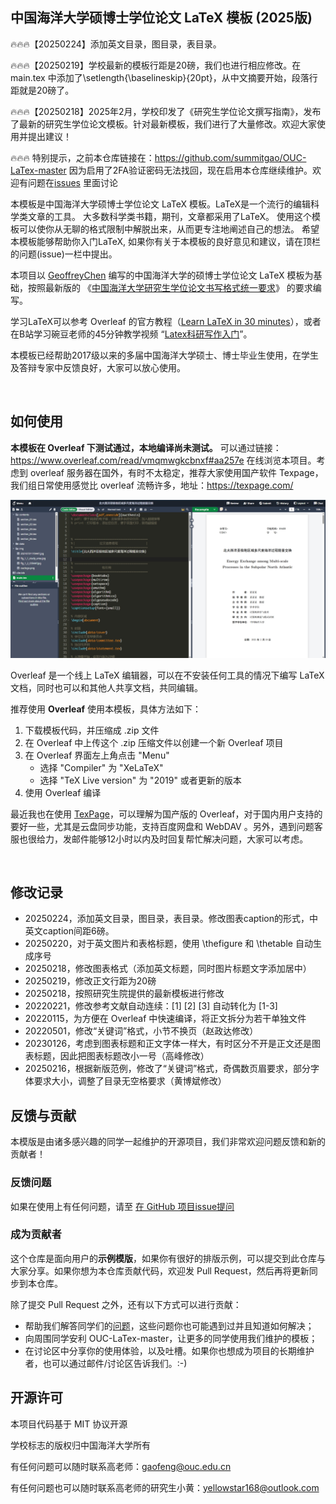 ## 中国海洋大学硕博士学位论文 LaTeX 模板 (2025版)



🔥🔥🔥【20250224】添加英文目录，图目录，表目录。

🔥🔥🔥【20250219】学校最新的模板行距是20磅，我们也进行相应修改。在main.tex 中添加了\setlength{\baselineskip}{20pt}，从中文摘要开始，段落行距就是20磅了。

🔥🔥🔥【20250218】2025年2月，学校印发了《研究生学位论文撰写指南》，发布了最新的研究生学位论文模板。针对最新模板，我们进行了大量修改。欢迎大家使用并提出建议！

🔥🔥🔥 特别提示，之前本仓库链接在：https://github.com/summitgao/OUC-LaTex-master 因为启用了2FA验证密码无法找回，现在启用本仓库继续维护。欢迎有问题在[issues](https://github.com/oucailab/OUC-LaTex-master/issues) 里面讨论





本模板是中国海洋大学硕博士学位论文 LaTeX 模板。LaTeX是一个流行的编辑科学类文章的工具。 大多数科学类书籍，期刊，文章都采用了LaTeX。 使用这个模板可以使你从无聊的格式限制中解脱出来，从而更专注地阐述自己的想法。 希望本模板能够帮助你入门LaTeX, 如果你有关于本模板的良好意见和建议，请在顶栏的问题(issue)一栏中提出。

本项目以 [GeoffreyChen](https://geoch.top) 编写的中国海洋大学的硕博士学位论文 LaTeX 模板为基础，按照最新版的 《[中国海洋大学研究生学位论文书写格式统一要求](http://grad.ouc.edu.cn/39/69/c1660a14697/page.psp)》 的要求编写。

学习LaTeX可以参考 Overleaf 的官方教程（[Learn LaTeX in 30 minutes](https://cn.overleaf.com/learn/latex/Learn_LaTeX_in_30_minutes)），或者在B站学习碗豆老师的45分钟教学视频 “[Latex科研写作入门](https://www.bilibili.com/video/BV1Au411N7Ew/)”。

本模板已经帮助2017级以来的多届中国海洋大学硕士、博士毕业生使用，在学生及答辩专家中反馈良好，大家可以放心使用。

<br>



## 如何使用

**本模板在 Overleaf 下测试通过，本地编译尚未测试。** 可以通过链接：https://www.overleaf.com/read/vmqmwgkcbnxf#aa257e   在线浏览本项目。考虑到 overleaf 服务器在国外，有时不太稳定，推荐大家使用国产软件 Texpage，我们组日常使用感觉比 overleaf 流畅许多，地址：https://texpage.com/

![img](img/20250219095840.jpg)


Overleaf 是一个线上 LaTeX 编辑器，可以在不安装任何工具的情况下编写 LaTeX 文档，同时也可以和其他人共享文档，共同编辑。

推荐使用 **Overleaf** 使用本模板，具体方法如下：

1. 下载模板代码，并压缩成 .zip 文件
2. 在 Overleaf 中上传这个 .zip 压缩文件以创建一个新 Overleaf 项目
3. 在 Overleaf 界面左上角点击 "Menu"
   - 选择 "Compiler" 为 "XeLaTeX"
   - 选择 "TeX Live version" 为 "2019" 或者更新的版本
4. 使用 Overleaf 编译

最近我也在使用 [TexPage](https://www.texpage.com/)，可以理解为国产版的 Overleaf，对于国内用户支持的要好一些，尤其是云盘同步功能，支持百度网盘和 WebDAV 。另外，遇到问题客服也很给力，发邮件能够12小时以内及时回复帮忙解决问题，大家可以考虑。

<br>



## 修改记录
- 20250224，添加英文目录，图目录，表目录。修改图表caption的形式，中英文caption间距6磅。
- 20250220，对于英文图片和表格标题，使用 \thefigure 和 \thetable 自动生成序号
- 20250218，修改图表格式（添加英文标题，同时图片标题文字添加居中）
- 20250219，修改正文行距为20磅
- 20250218，按照研究生院提供的最新模板进行修改
- 20220221，修改参考文献自动连续：[1] [2] [3] 自动转化为 [1-3]
- 20220115，为方便在 Overleaf  中快速编译，将正文拆分为若干单独文件
- 20220501，修改“关键词”格式，小节不换页（赵政达修改）
- 20230126，考虑到图表标题和正文字体一样大，有时区分不开是正文还是图表标题，因此把图表标题改小一号（高峰修改）
- 20250216，根据新版范例，修改了“关键词”格式，奇偶数页眉要求，部分字体要求大小，调整了目录无空格要求（黄博斌修改）



## 反馈与贡献

本模版是由诸多感兴趣的同学一起维护的开源项目，我们非常欢迎问题反馈和新的贡献者！

### 反馈问题

如果在使用上有任何问题，请至 [在 GitHub 项目issue提问](https://github.com/oucailab/OUC-LaTex-master/issues) 



### 成为贡献者

这个仓库是面向用户的**示例模版**，如果你有很好的排版示例，可以提交到此仓库与大家分享。如果你想为本仓库贡献代码，欢迎发 Pull Request，然后再将更新同步到本仓库。

除了提交 Pull Request 之外，还有以下方式可以进行贡献：

* 帮助我们解答同学们的[问题](https://github.com/oucailab/OUC-LaTex-master/issues)，这些问题你也可能遇到过并且知道如何解决；
* 向周围同学安利 OUC-LaTex-master，让更多的同学使用我们维护的模板；
* 在讨论区中分享你的使用体验，以及吐槽。如果你也想成为项目的长期维护者，也可以通过邮件/讨论区告诉我们。:-)



## 开源许可

本项目代码基于 MIT 协议开源

学校标志的版权归中国海洋大学所有

有任何问题可以随时联系高老师：gaofeng@ouc.edu.cn

有任何问题也可以随时联系高老师的研究生小黄：yellowstar168@outlook.com

